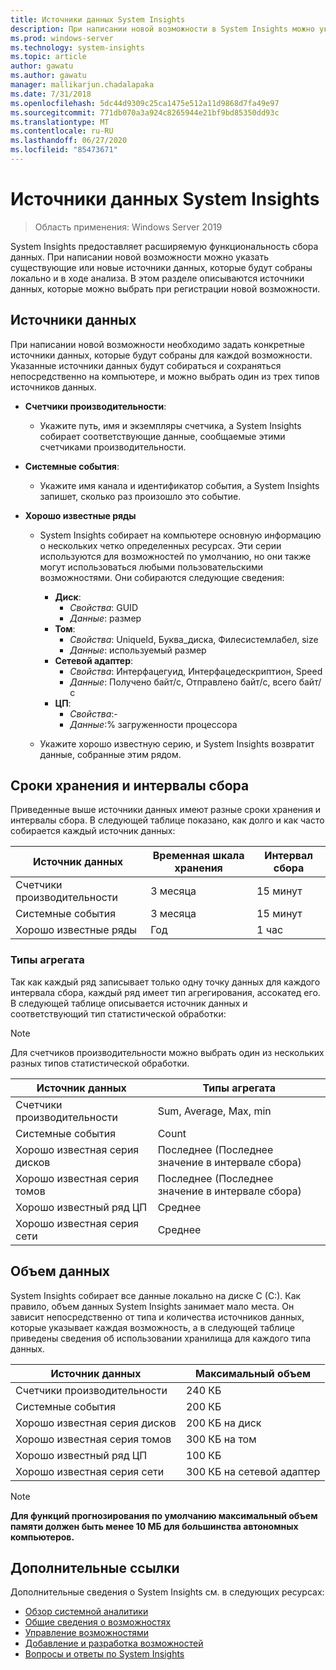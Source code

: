 ```yaml
---
title: Источники данных System Insights
description: При написании новой возможности в System Insights можно указать существующие или новые источники данных, которые будут собраны локально и в ходе анализа. В этом разделе описываются источники данных, которые можно выбрать при регистрации новой возможности.
ms.prod: windows-server
ms.technology: system-insights
ms.topic: article
author: gawatu
ms.author: gawatu
manager: mallikarjun.chadalapaka
ms.date: 7/31/2018
ms.openlocfilehash: 5dc44d9309c25ca1475e512a11d9868d7fa49e97
ms.sourcegitcommit: 771db070a3a924c8265944e21bf9bd85350dd93c
ms.translationtype: MT
ms.contentlocale: ru-RU
ms.lasthandoff: 06/27/2020
ms.locfileid: "85473671"
---
```

# <a name="system-insights-data-sources"></a>Источники данных System Insights

>Область применения: Windows Server 2019

System Insights предоставляет расширяемую функциональность сбора данных. При написании новой возможности можно указать существующие или новые источники данных, которые будут собраны локально и в ходе анализа. В этом разделе описываются источники данных, которые можно выбрать при регистрации новой возможности.

## <a name="data-sources"></a>Источники данных
При написании новой возможности необходимо задать конкретные источники данных, которые будут собраны для каждой возможности. Указанные источники данных будут собираться и сохраняться непосредственно на компьютере, и можно выбрать один из трех типов источников данных.

- **Счетчики производительности**:
    - Укажите путь, имя и экземпляры счетчика, а System Insights собирает соответствующие данные, сообщаемые этими счетчиками производительности.

- **Системные события**:
    - Укажите имя канала и идентификатор события, а System Insights запишет, сколько раз произошло это событие.

- **Хорошо известные ряды**
    - System Insights собирает на компьютере основную информацию о нескольких четко определенных ресурсах. Эти серии используются для возможностей по умолчанию, но они также могут использоваться любыми пользовательскими возможностями. Они собираются следующие сведения:

        - **Диск**:
            - *Свойства*: GUID
            - *Данные*: размер
        - **Том**:
            - *Свойства*: UniqueId, Буква_диска, Филесистемлабел, size
            - *Данные*: используемый размер
        - **Сетевой адаптер**:
            - *Свойства*: Интерфацегуид, Интерфацедескриптион, Speed
            - *Данные*: Получено байт/с, Отправлено байт/с, всего байт/с
        - **ЦП**:
            - *Свойства*:-
            - *Данные*:% загруженности процессора

    - Укажите хорошо известную серию, и System Insights возвратит данные, собранные этим рядом.


## <a name="retention-timelines-and-collection-intervals"></a>Сроки хранения и интервалы сбора
Приведенные выше источники данных имеют разные сроки хранения и интервалы сбора. В следующей таблице показано, как долго и как часто собирается каждый источник данных:

| Источник данных | Временная шкала хранения | Интервал сбора |
| --------------- | --------------- | ----------- |
| Счетчики производительности | 3 месяца | 15 минут |
| Системные события | 3 месяца | 15 минут |
| Хорошо известные ряды | Год | 1 час |


### <a name="aggregation-types"></a>Типы агрегата
Так как каждый ряд записывает только одну точку данных для каждого интервала сбора, каждый ряд имеет тип агрегирования, ассокатед его. В следующей таблице описывается источник данных и соответствующий тип статистической обработки:

>[!NOTE]
>Для счетчиков производительности можно выбрать один из нескольких разных типов статистической обработки.

| Источник данных | Типы агрегата |
| --------------- | --------------- |
| Счетчики производительности | Sum, Average, Max, min |
| Системные события | Count |
| Хорошо известная серия дисков | Последнее (Последнее значение в интервале сбора) |
| Хорошо известная серия томов | Последнее (Последнее значение в интервале сбора) |
| Хорошо известный ряд ЦП | Среднее |
| Хорошо известная серия сети | Среднее |

## <a name="data-footprint"></a>Объем данных

System Insights собирает все данные локально на диске C (C:). Как правило, объем данных System Insights занимает мало места. Он зависит непосредственно от типа и количества источников данных, которые указывает каждая возможность, а в следующей таблице приведены сведения об использовании хранилища для каждого типа данных.

| Источник данных | Максимальный объем |
| --------------- | --------------- |
| Счетчики производительности | 240 КБ |
| Системные события | 200 КБ |
| Хорошо известная серия дисков | 200 КБ на диск |
| Хорошо известная серия томов | 300 КБ на том |
| Хорошо известный ряд ЦП | 100 КБ |
| Хорошо известная серия сети | 300 КБ на сетевой адаптер |

>[!NOTE]
>**Для функций прогнозирования по умолчанию максимальный объем памяти должен быть менее 10 МБ для большинства автономных компьютеров.**

## <a name="additional-references"></a>Дополнительные ссылки
Дополнительные сведения о System Insights см. в следующих ресурсах:

- [Обзор системной аналитики](overview.md)
- [Общие сведения о возможностях](understanding-capabilities.md)
- [Управление возможностями](managing-capabilities.md)
- [Добавление и разработка возможностей](adding-and-developing-capabilities.md)
- [Вопросы и ответы по System Insights](faq.md)
